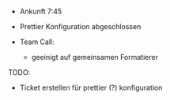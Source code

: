 - Ankunft 7:45
- Prettier Konfiguration abgeschlossen

- Team Call:
	- geeinigt auf gemeinsamen Formatierer

TODO:
- Ticket erstellen für prettier (?) konfiguration